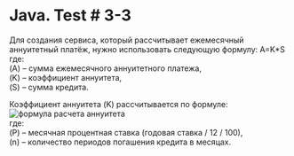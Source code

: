 # Java. Test # 3-3
Для создания сервиса, который рассчитывает ежемесячный аннуитетный платёж, нужно использовать следующую формулу:
A=K*S  \
где:  \
(A) – сумма ежемесячного аннуитетного платежа,  \
(K) – коэффициент аннуитета,  \
(S) – сумма кредита. 

Коэффициент аннуитета (K) рассчитывается по формуле:  \
![формула расчета аннуитета](https://github.com/SemNik88/java-3-3/assets/142649558/ba726135-71b7-4960-bc7e-92f475ca23d8)  \
где:  \
(P) – месячная процентная ставка (годовая ставка / 12 / 100),  \
(n) – количество периодов погашения кредита в месяцах.
